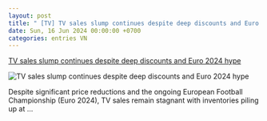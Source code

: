 ```yaml
---
layout: post
title: " [TV] TV sales slump continues despite deep discounts and Euro 2024 hype"
date: Sun, 16 Jun 2024 00:00:00 +0700
categories: entries VN
---
```

[TV sales slump continues despite deep discounts and Euro 2024 hype](https://vietnamnet.vn/en/tv-sales-slump-continues-despite-deep-discounts-and-euro-2024-hype-2292017.html)

![TV sales slump continues despite deep discounts and Euro 2024 hype](https://static-images.vnncdn.net/vps_images_publish/000001/00000Q/2024/6/16/tv-sales-slump-continues-despite-deep-discounts-and-euro-2024-hype-6088a59307fb4321a54715d7689d744e-51.jpg?width=0&s=I74jjfI6YhgUI8bbJnsODQ)

Despite significant price reductions and the ongoing European Football Championship (Euro 2024), TV sales remain stagnant with inventories piling up at ...

